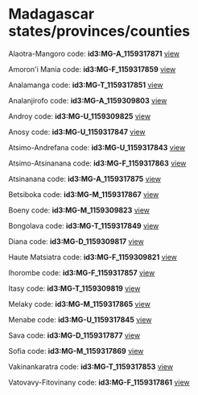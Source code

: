 # Madagascar states/provinces/counties
Alaotra-Mangoro     code: **id3:MG-A_1159317871**     [view](../export/geojson/medium/id3/mg/a_1159317871.geojson)     


Amoron'i Mania     code: **id3:MG-F_1159317859**     [view](../export/geojson/medium/id3/mg/f_1159317859.geojson)     


Analamanga     code: **id3:MG-T_1159317851**     [view](../export/geojson/medium/id3/mg/t_1159317851.geojson)     


Analanjirofo     code: **id3:MG-A_1159309803**     [view](../export/geojson/medium/id3/mg/a_1159309803.geojson)     


Androy     code: **id3:MG-U_1159309825**     [view](../export/geojson/medium/id3/mg/u_1159309825.geojson)     


Anosy     code: **id3:MG-U_1159317847**     [view](../export/geojson/medium/id3/mg/u_1159317847.geojson)     


Atsimo-Andrefana     code: **id3:MG-U_1159317843**     [view](../export/geojson/medium/id3/mg/u_1159317843.geojson)     


Atsimo-Atsinanana     code: **id3:MG-F_1159317863**     [view](../export/geojson/medium/id3/mg/f_1159317863.geojson)     


Atsinanana     code: **id3:MG-A_1159317875**     [view](../export/geojson/medium/id3/mg/a_1159317875.geojson)     


Betsiboka     code: **id3:MG-M_1159317867**     [view](../export/geojson/medium/id3/mg/m_1159317867.geojson)     


Boeny     code: **id3:MG-M_1159309823**     [view](../export/geojson/medium/id3/mg/m_1159309823.geojson)     


Bongolava     code: **id3:MG-T_1159317849**     [view](../export/geojson/medium/id3/mg/t_1159317849.geojson)     


Diana     code: **id3:MG-D_1159309817**     [view](../export/geojson/medium/id3/mg/d_1159309817.geojson)     


Haute Matsiatra     code: **id3:MG-F_1159309821**     [view](../export/geojson/medium/id3/mg/f_1159309821.geojson)     


Ihorombe     code: **id3:MG-F_1159317857**     [view](../export/geojson/medium/id3/mg/f_1159317857.geojson)     


Itasy     code: **id3:MG-T_1159309819**     [view](../export/geojson/medium/id3/mg/t_1159309819.geojson)     


Melaky     code: **id3:MG-M_1159317865**     [view](../export/geojson/medium/id3/mg/m_1159317865.geojson)     


Menabe     code: **id3:MG-U_1159317845**     [view](../export/geojson/medium/id3/mg/u_1159317845.geojson)     


Sava     code: **id3:MG-D_1159317877**     [view](../export/geojson/medium/id3/mg/d_1159317877.geojson)     


Sofia     code: **id3:MG-M_1159317869**     [view](../export/geojson/medium/id3/mg/m_1159317869.geojson)     


Vakinankaratra     code: **id3:MG-T_1159317853**     [view](../export/geojson/medium/id3/mg/t_1159317853.geojson)     


Vatovavy-Fitovinany     code: **id3:MG-F_1159317861**     [view](../export/geojson/medium/id3/mg/f_1159317861.geojson)     

